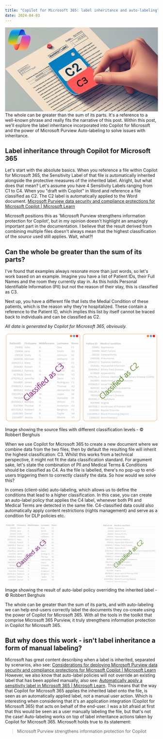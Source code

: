 ```yaml
---
title: "Copilot for Microsoft 365: label inheritance and auto-labeling"
date: 2024-04-03
---
```


![Image representing the act of replacing a file label generated through Microsoft Designer - © Robbert Berghuis](/assets/images/20240403-replacingalabel.png) 
The whole can be greater than the sum of its parts. It's a reference to a well-known phrase and really fits the narrative of this post. Within this post, we'll explore the label inheritance incorporated into Copilot for Microsoft and the power of Microsoft Purview Auto-labeling to solve issues with inheritance.

## Label inheritance through Copilot for Microsoft 365
Let's start with the absolute basics. When you reference a file within Copilot for Microsoft 365, the Sensitivity Label of that file is automatically inherited alongside the protective measures of the inherited label. Alright, but what does that mean? Let's assume you have 4 Sensitivity Labels ranging from C1 to C4. When you "draft with Copilot" in Word and reference a file classified as C2. The C2 label is automatically applied to the Word document. [Microsoft Purview data security and compliance protections for Microsoft Copilot | Microsoft Learn](https://learn.microsoft.com/en-us/purview/ai-microsoft-purview)

Microsoft positions this as 'Microsoft Purview strengthens information protection for Copilot', but in my opinion doesn't highlight an amazingly important part in the documentation. I believe that the result derived from combining multiple files doesn't always mean that the highest classification of the _source_ used still applies. Wait, what?!

## Can the whole be greater than the sum of its parts?
I've found that examples always resonate more than just words, so let's work based on an example. Imagine you have a list of Patient IDs, their Full Names and the room they currently stay in. As this holds Personal Identifiable Information (PII) but not the reason of their stay, this is classified as C3.

Next up, you have a different file that lists the Medial Condition of these patients, which is the reason why they're hospitalized. These contain a reference to the Patient ID, which implies this list by itself cannot be traced back to individuals and can be classified as C2.

_All data is generated by Copilot for Microsoft 365, obviously._

![Image showing the source files with different classification levels - © Robbert Berghuis](/assets/images/20240403-filewithclassification.png)
<figcaption>Image showing the source files with different classification levels - © Robbert Berghuis</figcaption>

 When we use Copilot for Microsoft 365 to create a new document where we combine data from the two files, then by default the resulting file will inherit the highest classification: C3. Whilst this works from a technical perspective, it might not fit the data classification standard. For argument sake, let's state the combination of PII and Medical Terms & Conditions should be classified as C4. As the file is labelled, there's no pop-up to end-users triggering them to correctly classify the data. So how would we solve this? 

In comes (client-side) auto-labeling, which allows us to define the conditions that lead to a higher classification. In this case, you can create an auto-label policy that applies the C4 label, whenever both PII and Medical Terms are detected in the same file. C4-classified data could also automatically apply content restrictions (rights management) and serve as a condition for DLP policies etc. 

![Image showing the result of auto-label policy overriding the inherited label - © Robbert Berghuis](/assets/images/20240403-autolabeloverride.gif)
<figcaption>Image showing the result of auto-label policy overriding the inherited label - © Robbert Berghuis</figcaption>

The whole can be greater than the sum of its parts, and with auto-labeling we can help end-users correctly label the documents they co-create using the power of Copilot for Microsoft 365. With all the tools in the toolkit that comprise Microsoft 365 Purview, it truly strengthens information protection in Copilot for Microsoft 365.

## But why does this work - isn't label inheritance a form of manual labeling?
Microsoft has great content describing when a label is inherited, separated by scenarios, also see: [Considerations for deploying Microsoft Purview data security and compliance protections for Microsoft Copilot | Microsoft Learn](https://learn.microsoft.com/en-us/purview/ai-microsoft-purview-considerations#will-an-existing-label-be-overridden-for-sensitivity-label-inheritance) However, we also know that auto-label policies will not override an existing label that has been applied manually, also see: [Automatically apply a sensitivity label in Microsoft 365 | Microsoft Learn](https://learn.microsoft.com/en-us/purview/apply-sensitivity-label-automatically#will-an-existing-label-be-overridden). This means that the way that Copilot for Microsoft 365 applies the inherited label onto the file, is seen as an automatically applied label, not a manual user action. Which is interesting when considering that it's an application integration (Copilot for Microsoft 365) that acts on behalf of the end-user. I was a bit afraid at first that this would be seen as a user manually labeling the file, but that's not the case! Auto-labeling works on top of label inheritance actions taken by Copilot for Microsoft 365. Microsoft holds true to its statement:

> Microsoft Purview strengthens information protection for Copilot 